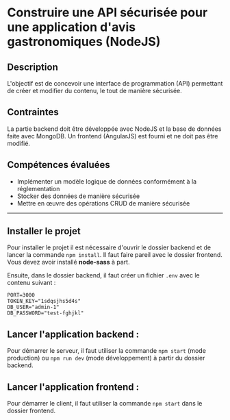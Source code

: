 # Construire une API sécurisée pour une application d'avis gastronomiques (NodeJS)


## Description

L'objectif est de concevoir une interface de programmation (API) permettant de créer et modifier du contenu, le tout de manière sécurisée.


## Contraintes

La partie backend doit être développée avec NodeJS et la base de données faite avec MongoDB. Un frontend (AngularJS) est fourni et ne doit pas être modifié.


## Compétences évaluées

- Implémenter un modèle logique de données conformément à la réglementation
- Stocker des données de manière sécurisée
- Mettre en œuvre des opérations CRUD de manière sécurisée

---

## Installer le projet

Pour installer le projet il est nécessaire d'ouvrir le dossier backend et de lancer la commande `npm install`. Il faut faire pareil avec le dossier frontend.
Vous devez avoir installé **node-sass** à part.

Ensuite, dans le dossier backend, il faut créer un fichier `.env` avec le contenu suivant :
```
PORT=3000
TOKEN_KEY="1sdqsjhs5d4s"
DB_USER="admin-1"
DB_PASSWORD="test-fghjkl"
```

## Lancer l'application backend :

Pour démarrer le serveur, il faut utiliser la commande `npm start` (mode production) ou `npm run dev` (mode développement) à partir du dossier backend.

## Lancer l'application frontend :

Pour démarrer le client, il faut utiliser la commande `npm start` dans le dossier frontend.
